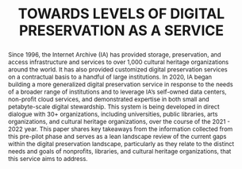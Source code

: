 ---
abstract: 'Since 1996, the Internet Archive (IA) has provided storage, preservation,
  and access infrastructure and services to over 1,000 cultural heritage organizations
  around the world. It has also provided customized digital preservation services
  on a contractual basis to a handful of large institutions. In 2020, IA began building
  a more generalized digital preservation service in response to the needs of a broader
  range of institutions and to leverage IA’s self-owned data centers, non-profit cloud
  services, and demonstrated expertise in both small and petabyte-scale digital stewardship.
  This system is being developed in direct dialogue with 30+ organizations, including
  universities, public libraries, arts organizations, and cultural heritage organizations,
  over the course of the 2021 - 2022 year. This paper shares key takeaways from the
  information collected from this pre-pilot phase and serves as a lean landscape review
  of the current gaps within the digital preservation landscape, particularly as they
  relate to the distinct needs and goals of nonprofits, libraries, and cultural heritage
  organizations, that this service aims to address.

  '
creators:
- Bailey, Jefferson
- Lee, Peggy
date: null
document_url: https://services.phaidra.univie.ac.at/api/object/o:1424934/download
grand_parent: iPRES
institutions:
- Internet Archive
keywords:
- digital preservation
- product development
- archives
- open infrastructure
- sustainability
landing_page_url: https://phaidra.univie.ac.at/o:1424934
language: eng
layout: publication
license: CC BY 4.0 International
notes_url: null
parent: iPRES 2021
publication_type: paper
size: 148076
slides_url: null
source_name: iPRES
stream_url: null
title: TOWARDS LEVELS OF DIGITAL PRESERVATION AS A SERVICE
year: 2021
---